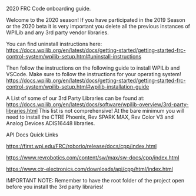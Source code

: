 2020 FRC Code onboarding guide.

Welcome to the 2020 season! If you have participated in the 2019 Season or the 2020 beta it is very important you delete all the previous instances of WPILib and any 3rd party vendor libraries.

You can find uninstall instructions here:
https://docs.wpilib.org/en/latest/docs/getting-started/getting-started-frc-control-system/wpilib-setup.html#uninstall-instructions


Then follow the instructions on the following guide to install WPILib and VSCode. Make sure to follow the instructions for your operating system!
https://docs.wpilib.org/en/latest/docs/getting-started/getting-started-frc-control-system/wpilib-setup.html#wpilib-installation-guide

A List of some of our 3rd Party Libraries can be found at:
https://docs.wpilib.org/en/latest/docs/software/wpilib-overview/3rd-party-libraries.html
This list is not comprehensive! At the bare minimum you will need to install the CTRE Phoenix, Rev SPARK MAX, Rev Color V3 and Analog Devices ADIS16448 libraries.

API Docs Quick Links

https://first.wpi.edu/FRC/roborio/release/docs/cpp/index.html

https://www.revrobotics.com/content/sw/max/sw-docs/cpp/index.html

https://www.ctr-electronics.com/downloads/api/cpp/html/index.html

IMPORTANT NOTE: Remember to have the root folder of the project open before you install the 
3rd party libraries!
